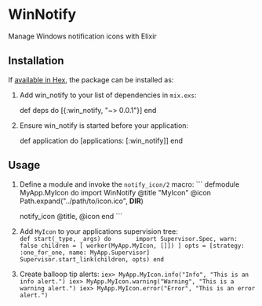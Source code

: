 # WinNotify

Manage Windows notification icons with Elixir

## Installation

If [available in Hex](https://hex.pm/docs/publish), the package can be installed as:

  1. Add win_notify to your list of dependencies in `mix.exs`:

        def deps do
          [{:win_notify, "~> 0.0.1"}]
        end

  2. Ensure win_notify is started before your application:

        def application do
          [applications: [:win_notify]]
        end

## Usage

  1. Define a module and invoke the `notify_icon/2` macro:
    ```
    defmodule MyApp.MyIcon do
      import WinNotify
      @title "MyIcon"
      @icon Path.expand("../path/to/icon.ico", __DIR__)
      
      notify_icon @title, @icon
    end
    ```
      
  2. Add `MyIcon` to your applications supervision tree:  
    ```
    def start(_type, _args) do      
      import Supervisor.Spec, warn: false
      children = [
        worker(MyApp.MyIcon, []])
      ]
      opts = [strategy: :one_for_one, name: MyApp.Supervisor]
      Supervisor.start_link(children, opts)
    end
    ```
      
  3. Create balloop tip alerts:
    ```
    iex> MyApp.MyIcon.info("Info", "This is an info alert.")
    iex> MyApp.MyIcon.warning("Warning", "This is a warning alert.")
    iex> MyApp.MyIcon.error("Error", "This is an error alert.")
    ```